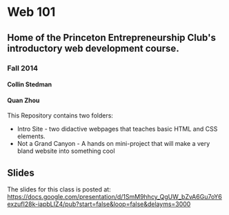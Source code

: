 Web 101
===

Home of the Princeton Entrepreneurship Club's introductory web development course.
---

### Fall 2014
#### Collin Stedman
#### Quan Zhou

This Repository contains two folders:
 * Intro Site - two didactive webpages that teaches basic HTML and CSS elements.
 * Not a Grand Canyon - A hands on mini-project that will make a very bland website into something cool

 Slides
 ------

 The slides for this class is posted at:
 https://docs.google.com/presentation/d/1SmM9hhcy_QgUW_bZvA6Gu7oY6exzufI28k-iapbLIZ4/pub?start=false&loop=false&delayms=3000


